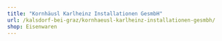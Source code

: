 ```yaml
---
title: "Kornhäusl Karlheinz Installationen GesmbH"
url: /kalsdorf-bei-graz/kornhaeusl-karlheinz-installationen-gesmbh/
shop: Eisenwaren
---
```

